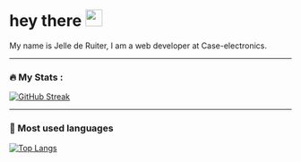 <h1>
  hey there
  <img src="https://media.giphy.com/media/hvRJCLFzcasrR4ia7z/giphy.gif" width="30px"/>
</h1>

My name is Jelle de Ruiter, I am a web developer at Case-electronics. 

---

### :fire: My Stats :
[![GitHub Streak](http://github-readme-streak-stats.herokuapp.com?user=404R4K0&theme=dark&background=000000)](https://git.io/streak-stats)

---

### 🥇 Most used languages
[![Top Langs](https://github-readme-stats.vercel.app/api/top-langs/?username=404R4K0)](https://github.com/anuraghazra/github-readme-stats)

<!--
**404R4K0/404R4K0** is a ✨ _special_ ✨ repository because its `README.md` (this file) appears on your GitHub profile.

Here are some ideas to get you started:

- 🔭 I’m currently working on ...
- 🌱 I’m currently learning ...
- 👯 I’m looking to collaborate on ...
- 🤔 I’m looking for help with ...
- 💬 Ask me about ...
- 📫 How to reach me: ...
- 😄 Pronouns: ...
- ⚡ Fun fact: ...
-->
